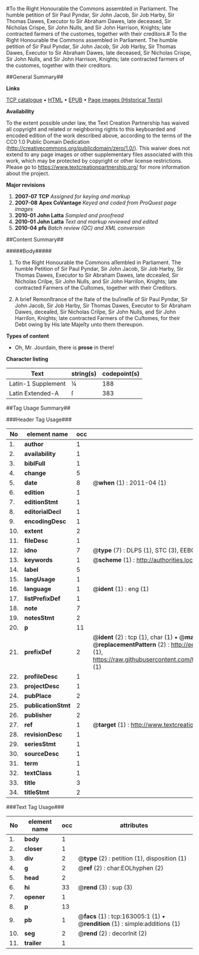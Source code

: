 #To the Right Honourable the Commons assembled in Parliament. The humble petition of Sir Paul Pyndar, Sir John Jacob, Sir Job Harby, Sir Thomas Dawes, Executor to Sir Abraham Dawes, late deceased, Sir Nicholas Crispe, Sir John Nulls, and Sir John Harrison, Knights; late contracted farmers of the customes, together with their creditors.#
To the Right Honourable the Commons assembled in Parliament. The humble petition of Sir Paul Pyndar, Sir John Jacob, Sir Job Harby, Sir Thomas Dawes, Executor to Sir Abraham Dawes, late deceased, Sir Nicholas Crispe, Sir John Nulls, and Sir John Harrison, Knights; late contracted farmers of the customes, together with their creditors.

##General Summary##

**Links**

[TCP catalogue](http://www.ota.ox.ac.uk/tcp/)  • 
[HTML](http://tei.it.ox.ac.uk/tcp/Texts-HTML/free/A90/A90708.html)  • 
[EPUB](http://tei.it.ox.ac.uk/tcp/Texts-EPUB/free/A90/A90708.epub) • 
[Page images (Historical Texts)](https://historicaltexts.jisc.ac.uk/eebo-99869831e)

**Availability**

To the extent possible under law, the Text Creation Partnership has waived all copyright and related or neighboring rights to this keyboarded and encoded edition of the work described above, according to the terms of the CC0 1.0 Public Domain Dedication (http://creativecommons.org/publicdomain/zero/1.0/). This waiver does not extend to any page images or other supplementary files associated with this work, which may be protected by copyright or other license restrictions. Please go to https://www.textcreationpartnership.org/ for more information about the project.

**Major revisions**

1. __2007-07__ __TCP__ *Assigned for keying and markup*
1. __2007-08__ __Apex CoVantage__ *Keyed and coded from ProQuest page images*
1. __2010-01__ __John Latta__ *Sampled and proofread*
1. __2010-01__ __John Latta__ *Text and markup reviewed and edited*
1. __2010-04__ __pfs__ *Batch review (QC) and XML conversion*

##Content Summary##

#####Body#####

1. To the Right Honourable the Commons aſſembled in Parliament.
The humble Petition of Sir Paul Pyndar, Sir John Jacob, Sir Job Harby, Sir Thomas Dawes, Executor to Sir Abraham Dawes, late dcceaſed, Sir Nicholas Criſpe, Sir John Nulls, and Sir John Harriſon, Knights; late contracted Farmers of the Cuſtomes, together with their Creditors.

1. A brief Remonſtrance of the ſtate of the buſineſſe of Sir Paul Pyndar, Sir John Jacob, Sir Job Harby, Sir Thomas Dawes, Executor to Sir Abraham Dawes, deceaſed, Sir Nicholas Criſpe, Sir John Nulls, and Sir John Harriſon, Knights; late contracted Farmers of the Cuſtomes, for their Debt owing by His late Majeſty unto them thereupon.

**Types of content**

  * Oh, Mr. Jourdain, there is **prose** in there!

**Character listing**


|Text|string(s)|codepoint(s)|
|---|---|---|
|Latin-1 Supplement|¼|188|
|Latin Extended-A|ſ|383|

##Tag Usage Summary##

###Header Tag Usage###

|No|element name|occ|attributes|
|---|---|---|---|
|1.|__author__|1||
|2.|__availability__|1||
|3.|__biblFull__|1||
|4.|__change__|5||
|5.|__date__|8| @__when__ (1) : 2011-04 (1)|
|6.|__edition__|1||
|7.|__editionStmt__|1||
|8.|__editorialDecl__|1||
|9.|__encodingDesc__|1||
|10.|__extent__|2||
|11.|__fileDesc__|1||
|12.|__idno__|7| @__type__ (7) : DLPS (1), STC (3), EEBO-CITATION (1), PROQUEST (1), VID (1)|
|13.|__keywords__|1| @__scheme__ (1) : http://authorities.loc.gov/ (1)|
|14.|__label__|5||
|15.|__langUsage__|1||
|16.|__language__|1| @__ident__ (1) : eng (1)|
|17.|__listPrefixDef__|1||
|18.|__note__|7||
|19.|__notesStmt__|2||
|20.|__p__|11||
|21.|__prefixDef__|2| @__ident__ (2) : tcp (1), char (1)  •  @__matchPattern__ (2) : ([0-9\-]+):([0-9IVX]+) (1), (.+) (1)  •  @__replacementPattern__ (2) : http://eebo.chadwyck.com/downloadtiff?vid=$1&page=$2 (1), https://raw.githubusercontent.com/textcreationpartnership/Texts/master/tcpchars.xml#$1 (1)|
|22.|__profileDesc__|1||
|23.|__projectDesc__|1||
|24.|__pubPlace__|2||
|25.|__publicationStmt__|2||
|26.|__publisher__|2||
|27.|__ref__|1| @__target__ (1) : http://www.textcreationpartnership.org/docs/. (1)|
|28.|__revisionDesc__|1||
|29.|__seriesStmt__|1||
|30.|__sourceDesc__|1||
|31.|__term__|1||
|32.|__textClass__|1||
|33.|__title__|3||
|34.|__titleStmt__|2||


###Text Tag Usage###

|No|element name|occ|attributes|
|---|---|---|---|
|1.|__body__|1||
|2.|__closer__|1||
|3.|__div__|2| @__type__ (2) : petition (1), disposition (1)|
|4.|__g__|2| @__ref__ (2) : char:EOLhyphen (2)|
|5.|__head__|2||
|6.|__hi__|33| @__rend__ (3) : sup (3)|
|7.|__opener__|1||
|8.|__p__|13||
|9.|__pb__|1| @__facs__ (1) : tcp:163005:1 (1)  •  @__rendition__ (1) : simple:additions (1)|
|10.|__seg__|2| @__rend__ (2) : decorInit (2)|
|11.|__trailer__|1||
